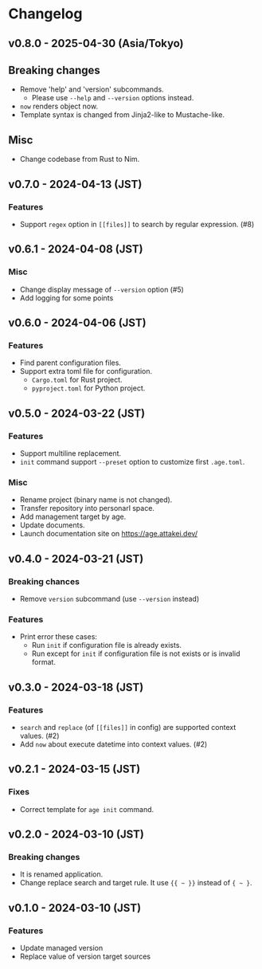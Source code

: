# Changelog

## v0.8.0 - 2025-04-30 (Asia/Tokyo)

## Breaking changes

- Remove 'help' and 'version' subcommands.
  - Please use `--help` and `--version` options instead.
- `now` renders object now.
- Template syntax is changed from Jinja2-like to Mustache-like.

## Misc

- Change codebase from Rust to Nim.

## v0.7.0 - 2024-04-13 (JST)

### Features

- Support `regex` option in ``[[files]]`` to search by regular expression. (#8)

## v0.6.1 - 2024-04-08 (JST)

### Misc

- Change display message of `--version` option (#5)
- Add logging for some points

## v0.6.0 - 2024-04-06 (JST)

### Features

- Find parent configuration files.
- Support extra toml file for configuration.
  - `Cargo.toml` for Rust project.
  - `pyproject.toml` for Python project.

## v0.5.0 - 2024-03-22 (JST)

### Features

- Support multiline replacement.
- `init` command support `--preset` option to customize first `.age.toml`.

### Misc

- Rename project (binary name is not changed).
- Transfer repository into personarl space.
- Add management target by age.
- Update documents.
- Launch documentation site on https://age.attakei.dev/

## v0.4.0 - 2024-03-21 (JST)

### Breaking chances

- Remove `version` subcommand (use `--version` instead)

### Features

- Print error these cases:
  - Run `init` if configuration file is already exists.
  - Run except for `init` if configuration file is not exists or is invalid format.

## v0.3.0 - 2024-03-18 (JST)

### Features

- `search` and `replace` (of `[[files]]` in config) are supported context values. (#2)
- Add `now` about execute datetime into context values. (#2)

## v0.2.1 - 2024-03-15 (JST)

### Fixes

- Correct template for `age init` command.

## v0.2.0 - 2024-03-10 (JST)

### Breaking changes

- It is renamed application.
- Change replace search and target rule.
  It use `{{ ~ }}` instead of `{ ~ }`.

## v0.1.0 - 2024-03-10 (JST)

### Features

- Update managed version
- Replace value of version target sources
